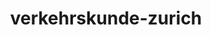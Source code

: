 ---
_schema: default
title: verkehrskunde-zurich
seo:
  description: "Spannende VKU bei Fahrschule Loyal: Entspannte Lernatmosphäre, sympathische Kursleiter, modernes Unterrichtskonzept. Melde dich jetzt online an!"
  title: VKU Zürich - Verkehrskundeunterricht | Fahrschule Loyal
  keywords:
    - vku zurich
    - verkehrskundeunterricht zurich
    - fahrschule loyal
    - fahrschule zurich
    - verkehrskunde zurich
  openGraph:
    title: VKU Zürich - Verkehrskundeunterricht | Fahrschule Loyal
    description: "Spannende VKU bei Fahrschule Loyal: Entspannte Lernatmosphäre, sympathische Kursleiter, modernes Unterrichtskonzept. Melde dich jetzt online an!"
    url: https://www.fahrschuleloyal.ch/verkehrskunde-zuerich
    type: website
    images:
      url: https://www.fahrschuleloyal.ch/loyal.logo.cdr.svg
  canonical: https://www.fahrschuleloyal.ch/verkehrskunde-zuerich
  metadatabase: https://www.fahrschuleloyal.ch/verkehrskunde-zuerich
seo_blocks:
  category: "verkehrskunde-zurich"
  data:
    image:
      image_path: "/close-up-view-driving-instructor-holding-checklist-while-background-female-student-steering-driving-car_shrink.webp"
      alt_text: "Verkehrskunde in Zürich"
    upperparagraph: "Willkommen bei der Verkehrskunde in Zürich, deinem nächsten Schritt auf dem Weg zur erfolgreichen Fahrausbildung! Unsere Kurse sind speziell darauf ausgelegt, dir alle wichtigen Grundlagen für den sicheren Strassenverkehr zu vermitteln. Mit professionellen Ausbilder:innen und einer angenehmen Lernatmosphäre wirst du optimal vorbereitet. Viele Fahrschüler:innen in Zürich schätzen unseren praxisnahen und gut organisierten Unterricht. Nutze diese Gelegenheit und starte deinen Verkehrskunde-Kurs bei der Fahrschule Loyal!"
    lowerparagraph: ""
  sections:
    - title: "Warum Verkehrskunde in Zürich?"
      text: "Unsere Verkehrskunde in Zürich bietet dir eine ideale Kombination aus Theorie und Praxis, die dich perfekt auf den Strassenverkehr vorbereitet. Der Kurs vermittelt dir die Fähigkeit, Risiken zu erkennen und sicher zu handeln. Unsere zentral gelegenen Kursräume machen die Teilnahme einfach und bequem. Die erfahrenen Ausbilder:innen der Fahrschule Loyal sorgen dafür, dass du dich in jeder Situation gut aufgehoben fühlst. Starte deinen Verkehrskunde-Kurs und erlebe den Unterschied!"
    - title: "Was dich in der Verkehrskunde in Zürich erwartet"
      text: "Unser Verkehrskunde-Kurs behandelt alle wichtigen Themen, die du für eine sichere Verkehrsteilnahme benötigst. Du lernst, gefährliche Situationen rechtzeitig zu erkennen und souverän zu meistern. Anschauliche Beispiele und interaktive Übungen machen den Kurs spannend und leicht verständlich. Unsere Ausbilder:innen sind darauf spezialisiert, dir das notwendige Wissen effektiv zu vermitteln. Mit unserem Kurs legst du eine solide Grundlage für deine Fahrausbildung."
    - title: "Jetzt für die Verkehrskunde in Zürich anmelden!"
      text: "Melde dich noch heute für unseren Verkehrskunde-Kurs in Zürich an und mache den nächsten Schritt in deiner Fahrausbildung. Die Anmeldung ist einfach über unser Online-Formular oder telefonisch möglich. Unsere flexiblen Kurszeiten passen sich perfekt deinem Alltag an. Erlebe eine stressfreie und professionelle Ausbildung mit der Fahrschule Loyal. Wir freuen uns darauf, dich in unserem Kurs willkommen zu heissen!"
---